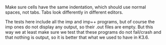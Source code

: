 <!-- Copyright (c) 2010-2019 K Team. All Rights Reserved. -->

Make sure cells have the same indentation, which should use normal
spaces, not tabs.  Tabs look differently in different editors.

The tests here include all the imp and imp++ programs, but of course
the imp ones do not display any output, so their .out files are empty.
But this way we at least make sure we test that these programs
do not fail/crash and that nothing is output, so it is better that what
we used to have in K3.6.
